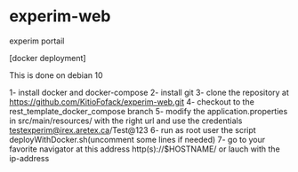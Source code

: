 # experim-web
experim portail

[docker deployment]

This is done on debian 10

1- install docker and docker-compose
2- install git
3- clone the repository at https://github.com/KitioFofack/experim-web.git
4- checkout to the rest_template_docker_compose branch
5- modify the application.properties in src/main/resources/ with the right url and use the credentials testexperim@irex.aretex.ca/Test@123
6- run as root user the script deployWithDocker.sh(uncomment some lines if needed)
7- go to your favorite navigator at this address http(s)://$HOSTNAME/ or lauch with the ip-address
